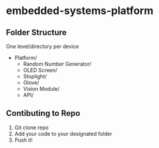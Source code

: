 # embedded-systems-platform

## Folder Structure

One level/directory per device

- Platform/
  - Random Number Generator/
  - OLED Screen/
  - Stoplight/
  - Glove/
  - Vision Module/
  - API/

## Contibuting to Repo

1. Git clone repo
2. Add your code to your designated folder
3. Push it!
